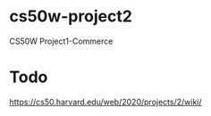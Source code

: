 # cs50w-project2
CS50W Project1-Commerce

# Todo
https://cs50.harvard.edu/web/2020/projects/2/wiki/
